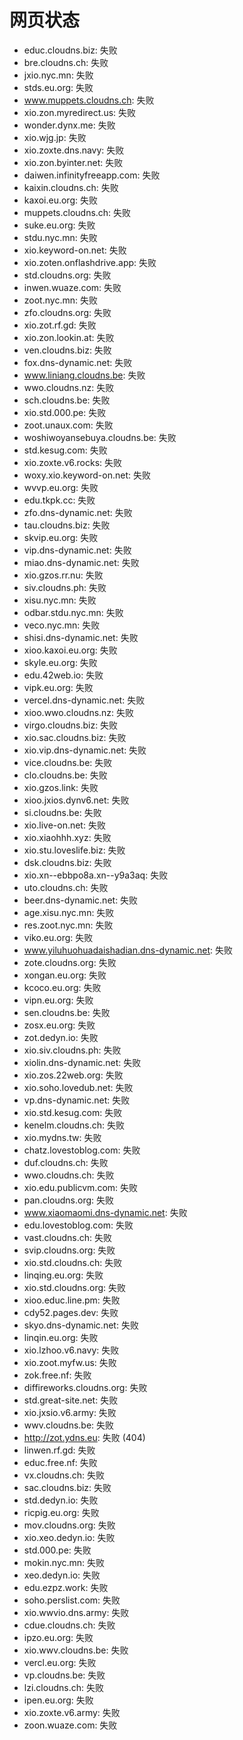 # 网页状态
- educ.cloudns.biz: 失败
- bre.cloudns.ch: 失败
- jxio.nyc.mn: 失败
- stds.eu.org: 失败
- www.muppets.cloudns.ch: 失败
- xio.zon.myredirect.us: 失败
- wonder.dynx.me: 失败
- xio.wjg.jp: 失败
- xio.zoxte.dns.navy: 失败
- xio.zon.byinter.net: 失败
- daiwen.infinityfreeapp.com: 失败
- kaixin.cloudns.ch: 失败
- kaxoi.eu.org: 失败
- muppets.cloudns.ch: 失败
- suke.eu.org: 失败
- stdu.nyc.mn: 失败
- xio.keyword-on.net: 失败
- xio.zoten.onflashdrive.app: 失败
- std.cloudns.org: 失败
- inwen.wuaze.com: 失败
- zoot.nyc.mn: 失败
- zfo.cloudns.org: 失败
- xio.zot.rf.gd: 失败
- xio.zon.lookin.at: 失败
- ven.cloudns.biz: 失败
- fox.dns-dynamic.net: 失败
- www.liniang.cloudns.be: 失败
- wwo.cloudns.nz: 失败
- sch.cloudns.be: 失败
- xio.std.000.pe: 失败
- zoot.unaux.com: 失败
- woshiwoyansebuya.cloudns.be: 失败
- std.kesug.com: 失败
- xio.zoxte.v6.rocks: 失败
- woxy.xio.keyword-on.net: 失败
- wvvp.eu.org: 失败
- edu.tkpk.cc: 失败
- zfo.dns-dynamic.net: 失败
- tau.cloudns.biz: 失败
- skvip.eu.org: 失败
- vip.dns-dynamic.net: 失败
- miao.dns-dynamic.net: 失败
- xio.gzos.rr.nu: 失败
- siv.cloudns.ph: 失败
- xisu.nyc.mn: 失败
- odbar.stdu.nyc.mn: 失败
- veco.nyc.mn: 失败
- shisi.dns-dynamic.net: 失败
- xioo.kaxoi.eu.org: 失败
- skyle.eu.org: 失败
- edu.42web.io: 失败
- vipk.eu.org: 失败
- vercel.dns-dynamic.net: 失败
- xioo.wwo.cloudns.nz: 失败
- virgo.cloudns.biz: 失败
- xio.sac.cloudns.biz: 失败
- xio.vip.dns-dynamic.net: 失败
- vice.cloudns.be: 失败
- clo.cloudns.be: 失败
- xio.gzos.link: 失败
- xioo.jxios.dynv6.net: 失败
- si.cloudns.be: 失败
- xio.live-on.net: 失败
- xio.xiaohhh.xyz: 失败
- xio.stu.loveslife.biz: 失败
- dsk.cloudns.biz: 失败
- xio.xn--ebbpo8a.xn--y9a3aq: 失败
- uto.cloudns.ch: 失败
- beer.dns-dynamic.net: 失败
- age.xisu.nyc.mn: 失败
- res.zoot.nyc.mn: 失败
- viko.eu.org: 失败
- www.yiluhuohuadaishadian.dns-dynamic.net: 失败
- zote.cloudns.org: 失败
- xongan.eu.org: 失败
- kcoco.eu.org: 失败
- vipn.eu.org: 失败
- sen.cloudns.be: 失败
- zosx.eu.org: 失败
- zot.dedyn.io: 失败
- xio.siv.cloudns.ph: 失败
- xiolin.dns-dynamic.net: 失败
- xio.zos.22web.org: 失败
- xio.soho.lovedub.net: 失败
- vp.dns-dynamic.net: 失败
- xio.std.kesug.com: 失败
- kenelm.cloudns.ch: 失败
- xio.mydns.tw: 失败
- chatz.lovestoblog.com: 失败
- duf.cloudns.ch: 失败
- wwo.cloudns.ch: 失败
- xio.edu.publicvm.com: 失败
- pan.cloudns.org: 失败
- www.xiaomaomi.dns-dynamic.net: 失败
- edu.lovestoblog.com: 失败
- vast.cloudns.ch: 失败
- svip.cloudns.org: 失败
- xio.std.cloudns.ch: 失败
- linqing.eu.org: 失败
- xio.std.cloudns.org: 失败
- xioo.educ.line.pm: 失败
- cdy52.pages.dev: 失败
- skyo.dns-dynamic.net: 失败
- linqin.eu.org: 失败
- xio.lzhoo.v6.navy: 失败
- xio.zoot.myfw.us: 失败
- zok.free.nf: 失败
- diffireworks.cloudns.org: 失败
- std.great-site.net: 失败
- xio.jxsio.v6.army: 失败
- wwv.cloudns.be: 失败
- http://zot.ydns.eu: 失败 (404)
- linwen.rf.gd: 失败
- educ.free.nf: 失败
- vx.cloudns.ch: 失败
- sac.cloudns.biz: 失败
- std.dedyn.io: 失败
- ricpig.eu.org: 失败
- mov.cloudns.org: 失败
- xio.xeo.dedyn.io: 失败
- std.000.pe: 失败
- mokin.nyc.mn: 失败
- xeo.dedyn.io: 失败
- edu.ezpz.work: 失败
- soho.perslist.com: 失败
- xio.wwvio.dns.army: 失败
- cdue.cloudns.ch: 失败
- ipzo.eu.org: 失败
- xio.wwv.cloudns.be: 失败
- vercl.eu.org: 失败
- vp.cloudns.be: 失败
- lzi.cloudns.ch: 失败
- ipen.eu.org: 失败
- xio.zoxte.v6.army: 失败
- zoon.wuaze.com: 失败
